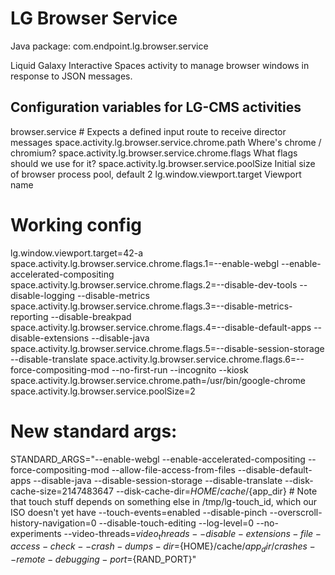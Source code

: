 LG Browser Service
==================

Java package: com.endpoint.lg.browser.service

Liquid Galaxy Interactive Spaces activity to manage browser windows in response to JSON messages.


Configuration variables for LG-CMS activities
---------------------------------------------

browser.service
    # Expects a defined input route to receive director messages
    space.activity.lg.browser.service.chrome.path       Where's chrome / chromium?
    space.activity.lg.browser.service.chrome.flags      What flags should we use for it?
    space.activity.lg.browser.service.poolSize          Initial size of browser process pool, default 2
    lg.window.viewport.target                           Viewport name

# Working config
lg.window.viewport.target=42-a
space.activity.lg.browser.service.chrome.flags.1=--enable-webgl --enable-accelerated-compositing
space.activity.lg.browser.service.chrome.flags.2=--disable-dev-tools --disable-logging --disable-metrics
space.activity.lg.browser.service.chrome.flags.3=--disable-metrics-reporting --disable-breakpad
space.activity.lg.browser.service.chrome.flags.4=--disable-default-apps --disable-extensions --disable-java
space.activity.lg.browser.service.chrome.flags.5=--disable-session-storage --disable-translate
space.activity.lg.browser.service.chrome.flags.6=--force-compositing-mod --no-first-run --incognito --kiosk
space.activity.lg.browser.service.chrome.path=/usr/bin/google-chrome
space.activity.lg.browser.service.poolSize=2


# New standard args:
STANDARD_ARGS="--enable-webgl --enable-accelerated-compositing --force-compositing-mod
--allow-file-access-from-files
--disable-default-apps --disable-java
--disable-session-storage --disable-translate
--disk-cache-size=2147483647
--disk-cache-dir=${HOME}/cache/${app_dir}
        # Note that touch stuff depends on something else in /tmp/lg-touch_id, which our ISO doesn't yet have
--touch-events=enabled --disable-pinch --overscroll-history-navigation=0
--disable-touch-editing
--log-level=0 --no-experiments --video-threads=${video_threads}
--disable-extensions-file-access-check
--crash-dumps-dir=${HOME}/cache/${app_dir}/crashes
--remote-debugging-port=${RAND_PORT}"
